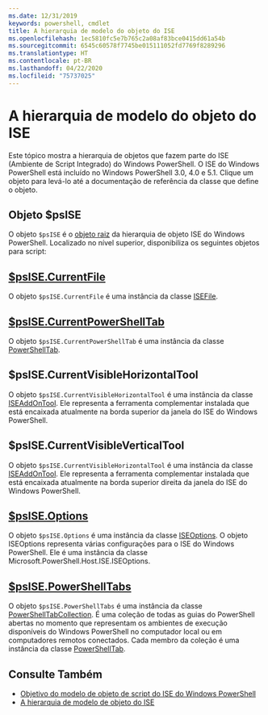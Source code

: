 ```yaml
---
ms.date: 12/31/2019
keywords: powershell, cmdlet
title: A hierarquia de modelo do objeto do ISE
ms.openlocfilehash: 1ec5810fc5e7b765c2a08af83bce0415dd61a54b
ms.sourcegitcommit: 6545c60578f7745be015111052fd7769f8289296
ms.translationtype: HT
ms.contentlocale: pt-BR
ms.lasthandoff: 04/22/2020
ms.locfileid: "75737025"
---
```

# <a name="the-ise-object-model-hierarchy"></a>A hierarquia de modelo do objeto do ISE

Este tópico mostra a hierarquia de objetos que fazem parte do ISE (Ambiente de Script Integrado) do Windows PowerShell. O ISE do Windows PowerShell está incluído no Windows PowerShell 3.0, 4.0 e 5.1. Clique um objeto para levá-lo até a documentação de referência da classe que define o objeto.

## <a name="psise-object"></a>Objeto $psISE

O objeto `$psISE` é o [objeto raiz](The-ObjectModelRoot-Object.md) da hierarquia de objeto ISE do Windows PowerShell. Localizado no nível superior, disponibiliza os seguintes objetos para script:

## <a name="psisecurrentfile"></a>[$psISE.CurrentFile](The-ISEFile-Object.md)

O objeto `$psISE.CurrentFile` é uma instância da classe [ISEFile](The-ISEFile-Object.md).

## <a name="psisecurrentpowershelltab"></a>[$psISE.CurrentPowerShellTab](The-PowerShellTab-Object.md)

O objeto `$psISE.CurrentPowerShellTab` é uma instância da classe [PowerShellTab](The-PowerShellTab-Object.md).

## <a name="psisecurrentvisiblehorizontaltool"></a>$psISE.CurrentVisibleHorizontalTool

O objeto `$psISE.CurrentVisibleHorizontalTool` é uma instância da classe [ISEAddOnTool](The-ISEAddOnTool-Object.md). Ele representa a ferramenta complementar instalada que está encaixada atualmente na borda superior da janela do ISE do Windows PowerShell.

## <a name="psisecurrentvisibleverticaltool"></a>$psISE.CurrentVisibleVerticalTool

O objeto `$psISE.CurrentVisibleHorizontalTool` é uma instância da classe [ISEAddOnTool](The-ISEAddOnTool-Object.md). Ele representa a ferramenta complementar instalada que está encaixada atualmente na borda superior direita da janela do ISE do Windows PowerShell.

## <a name="psiseoptions"></a>[$psISE.Options](The-ISEOptions-Object.md)

O objeto `$psISE.Options` é uma instância da classe [ISEOptions](The-ISEOptions-Object.md). O objeto ISEOptions representa várias configurações para o ISE do Windows PowerShell. Ele é uma instância da classe Microsoft.PowerShell.Host.ISE.ISEOptions.

## <a name="psisepowershelltabs"></a>[$psISE.PowerShellTabs](The-PowerShellTabCollection-Object.md)

O objeto `$psISE.PowerShellTabs` é uma instância da classe [PowerShellTabCollection](The-PowerShellTabCollection-Object.md). É uma coleção de todas as guias do PowerShell abertas no momento que representam os ambientes de execução disponíveis do Windows PowerShell no computador local ou em computadores remotos conectados. Cada membro da coleção é uma instância da classe [PowerShellTab](The-PowerShellTab-Object.md).

## <a name="see-also"></a>Consulte Também

- [Objetivo do modelo de objeto de script do ISE do Windows PowerShell](Purpose-of-the-Windows-PowerShell-ISE-Scripting-Object-Model.md)
- [A hierarquia de modelo de objeto do ISE](The-ISE-Object-Model-Hierarchy.md)
